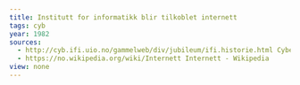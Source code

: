 ```yaml
---
title: Institutt for informatikk blir tilkoblet internett
tags: cyb
year: 1982
sources:
  - http://cyb.ifi.uio.no/gammelweb/div/jubileum/ifi.historie.html Cybernetisk Selskab 25 års-jubileumshefte - Trekk fra IFIs historie
  - https://no.wikipedia.org/wiki/Internett Internett - Wikipedia
view: none
---
```

